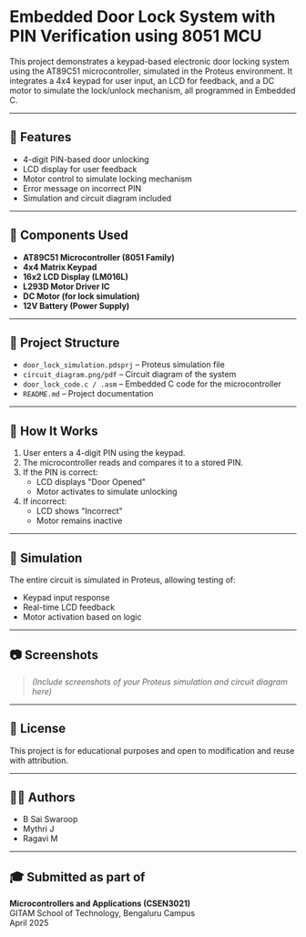 
# Embedded Door Lock System with PIN Verification using 8051 MCU

This project demonstrates a keypad-based electronic door locking system using the AT89C51 microcontroller, simulated in the Proteus environment. It integrates a 4x4 keypad for user input, an LCD for feedback, and a DC motor to simulate the lock/unlock mechanism, all programmed in Embedded C.

---

## 🔧 Features

- 4-digit PIN-based door unlocking
- LCD display for user feedback
- Motor control to simulate locking mechanism
- Error message on incorrect PIN
- Simulation and circuit diagram included

---

## 🧰 Components Used

- **AT89C51 Microcontroller (8051 Family)**
- **4x4 Matrix Keypad**
- **16x2 LCD Display (LM016L)**
- **L293D Motor Driver IC**
- **DC Motor (for lock simulation)**
- **12V Battery (Power Supply)**

---

## 📁 Project Structure

- `door_lock_simulation.pdsprj` – Proteus simulation file
- `circuit_diagram.png/pdf` – Circuit diagram of the system
- `door_lock_code.c / .asm` – Embedded C code for the microcontroller
- `README.md` – Project documentation

---

## 🚀 How It Works

1. User enters a 4-digit PIN using the keypad.
2. The microcontroller reads and compares it to a stored PIN.
3. If the PIN is correct:
   - LCD displays "Door Opened"
   - Motor activates to simulate unlocking
4. If incorrect:
   - LCD shows "Incorrect"
   - Motor remains inactive

---

## 🧪 Simulation

The entire circuit is simulated in Proteus, allowing testing of:
- Keypad input response
- Real-time LCD feedback
- Motor activation based on logic

---

## 📷 Screenshots

> *(Include screenshots of your Proteus simulation and circuit diagram here)*

---

## 📜 License

This project is for educational purposes and open to modification and reuse with attribution.

---

## 👨‍💻 Authors

- B Sai Swaroop  
- Mythri J  
- Ragavi M

---

## 🎓 Submitted as part of

**Microcontrollers and Applications (CSEN3021)**  
GITAM School of Technology, Bengaluru Campus  
April 2025
